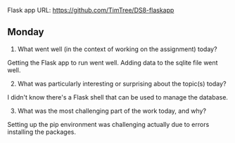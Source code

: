 Flask app URL: https://github.com/TimTree/DS8-flaskapp

## Monday

1. What went well (in the context of working on the assignment) today?

Getting the Flask app to run went well. Adding data to the sqlite file went well.

2. What was particularly interesting or surprising about the topic(s) today?

I didn't know there's a Flask shell that can be used to manage the database.

3. What was the most challenging part of the work today, and why?

Setting up the pip environment was challenging actually due to errors installing the packages.